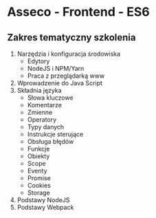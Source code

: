 # Asseco - Frontend - ES6
## Zakres tematyczny szkolenia
1. Narzędzia i konfiguracja środowiska
    * Edytory
    * NodeJS i NPM/Yarn
    * Praca z przeglądarką www
1. Wprowadzenie do Java Script
1. Składnia języka
    * Słowa kluczowe
    * Komentarze
    * Zmienne
    * Operatory
    * Typy danych
    * Instrukcje sterujące
    * Obsługa błędów
    * Funkcje
    * Obiekty
    * Scope
    * Eventy
    * Promise
    * Cookies
    * Storage
1. Podstawy NodeJS
1. Podstawy Webpack